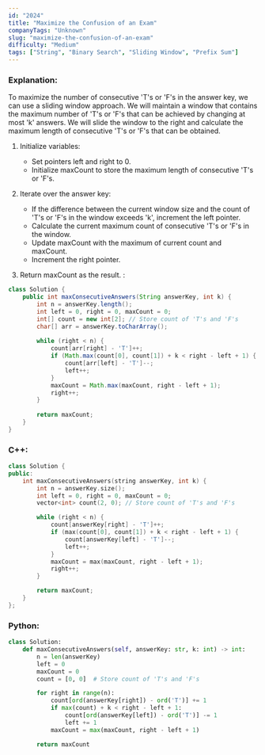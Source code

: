 ```yaml
---
id: "2024"
title: "Maximize the Confusion of an Exam"
companyTags: "Unknown"
slug: "maximize-the-confusion-of-an-exam"
difficulty: "Medium"
tags: ["String", "Binary Search", "Sliding Window", "Prefix Sum"]
---
```


### Explanation:
To maximize the number of consecutive 'T's or 'F's in the answer key, we can use a sliding window approach. We will maintain a window that contains the maximum number of 'T's or 'F's that can be achieved by changing at most 'k' answers. We will slide the window to the right and calculate the maximum length of consecutive 'T's or 'F's that can be obtained.

1. Initialize variables: 
   - Set pointers left and right to 0.
   - Initialize maxCount to store the maximum length of consecutive 'T's or 'F's.

2. Iterate over the answer key:
   - If the difference between the current window size and the count of 'T's or 'F's in the window exceeds 'k', increment the left pointer.
   - Calculate the current maximum count of consecutive 'T's or 'F's in the window.
   - Update maxCount with the maximum of current count and maxCount.
   - Increment the right pointer.

3. Return maxCount as the result.
:
```java
class Solution {
    public int maxConsecutiveAnswers(String answerKey, int k) {
        int n = answerKey.length();
        int left = 0, right = 0, maxCount = 0;
        int[] count = new int[2]; // Store count of 'T's and 'F's
        char[] arr = answerKey.toCharArray();
        
        while (right < n) {
            count[arr[right] - 'T']++;
            if (Math.max(count[0], count[1]) + k < right - left + 1) {
                count[arr[left] - 'T']--;
                left++;
            }
            maxCount = Math.max(maxCount, right - left + 1);
            right++;
        }
        
        return maxCount;
    }
}
```

### C++:
```cpp
class Solution {
public:
    int maxConsecutiveAnswers(string answerKey, int k) {
        int n = answerKey.size();
        int left = 0, right = 0, maxCount = 0;
        vector<int> count(2, 0); // Store count of 'T's and 'F's

        while (right < n) {
            count[answerKey[right] - 'T']++;
            if (max(count[0], count[1]) + k < right - left + 1) {
                count[answerKey[left] - 'T']--;
                left++;
            }
            maxCount = max(maxCount, right - left + 1);
            right++;
        }

        return maxCount;
    }
};
```

### Python:
```python
class Solution:
    def maxConsecutiveAnswers(self, answerKey: str, k: int) -> int:
        n = len(answerKey)
        left = 0
        maxCount = 0
        count = [0, 0]  # Store count of 'T's and 'F's

        for right in range(n):
            count[ord(answerKey[right]) - ord('T')] += 1
            if max(count) + k < right - left + 1:
                count[ord(answerKey[left]) - ord('T')] -= 1
                left += 1
            maxCount = max(maxCount, right - left + 1)

        return maxCount
```
